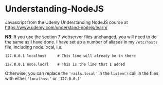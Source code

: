 # Understanding-NodeJS

Javascript from the Udemy Understanding NodeJS course at https://www.udemy.com/understand-nodejs/learn/

**NB**: If you use the section 7 webserver files unchanged, you will need to
do the same as I have done. I have set up a number of aliases in my
```/etc/hosts``` file, including node.local, i.e.

```
127.0.0.1 localhost     # This line will already be in there

127.0.0.1 node.local    # This is the line that I added
```

Otherwise, you can replace the ```'rails.local'``` in the ```listen()```
call in the files with either ```'localhost'``` or ```'127.0.0.1'```
